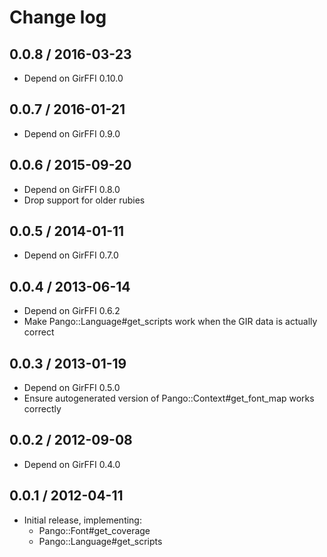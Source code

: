 # Change log

## 0.0.8 / 2016-03-23

* Depend on GirFFI 0.10.0

## 0.0.7 / 2016-01-21

* Depend on GirFFI 0.9.0

## 0.0.6 / 2015-09-20

* Depend on GirFFI 0.8.0
* Drop support for older rubies

## 0.0.5 / 2014-01-11

* Depend on GirFFI 0.7.0

## 0.0.4 / 2013-06-14

* Depend on GirFFI 0.6.2
* Make Pango::Language#get_scripts work when the GIR data is actually correct

## 0.0.3 / 2013-01-19

* Depend on GirFFI 0.5.0
* Ensure autogenerated version of Pango::Context#get_font_map works correctly

## 0.0.2 / 2012-09-08

* Depend on GirFFI 0.4.0

## 0.0.1 / 2012-04-11

* Initial release, implementing:
  - Pango::Font#get_coverage
  - Pango::Language#get_scripts
